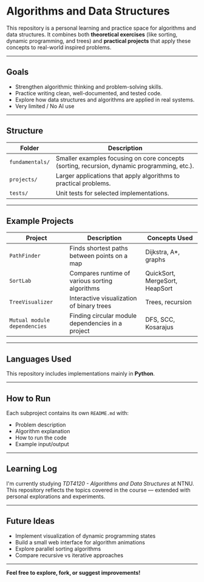 # Algorithms and Data Structures

This repository is a personal learning and practice space for algorithms and data structures.
It combines both **theoretical exercises** (like sorting, dynamic programming, and trees) and **practical projects** that apply these concepts to real-world inspired problems.

---

## Goals

* Strengthen algorithmic thinking and problem-solving skills.
* Practice writing clean, well-documented, and tested code.
* Explore how data structures and algorithms are applied in real systems.
* Very limited / No AI use

---

## Structure

| Folder          | Description                                                                                 |
| --------------- | ------------------------------------------------------------------------------------------- |
| `fundamentals/` | Smaller examples focusing on core concepts (sorting, recursion, dynamic programming, etc.). |
| `projects/`     | Larger applications that apply algorithms to practical problems.                            |
| `tests/`        | Unit tests for selected implementations.                                                    |

---

## Example Projects

| Project                      | Description                                      | Concepts Used                  |
| ---------------------------- | ------------------------------------------------ | ------------------------------ |
| `PathFinder`                 | Finds shortest paths between points on a map     | Dijkstra, A*, graphs           |
| `SortLab`                    | Compares runtime of various sorting algorithms   | QuickSort, MergeSort, HeapSort |
| `TreeVisualizer`             | Interactive visualization of binary trees        | Trees, recursion               |
| `Mutual module dependencies` | Finding circular module dependencies in a project| DFS, SCC, Kosarajus            |

---

## Languages Used

This repository includes implementations mainly in **Python**.

---

## How to Run

Each subproject contains its own `README.md` with:

* Problem description
* Algorithm explanation
* How to run the code
* Example input/output

---

## Learning Log

I'm currently studying *TDT4120 - Algorithms and Data Structures* at NTNU.
This repository reflects the topics covered in the course — extended with personal explorations and experiments.

---

## Future Ideas

* Implement visualization of dynamic programming states
* Build a small web interface for algorithm animations
* Explore parallel sorting algorithms
* Compare recursive vs iterative approaches

---

**Feel free to explore, fork, or suggest improvements!**
